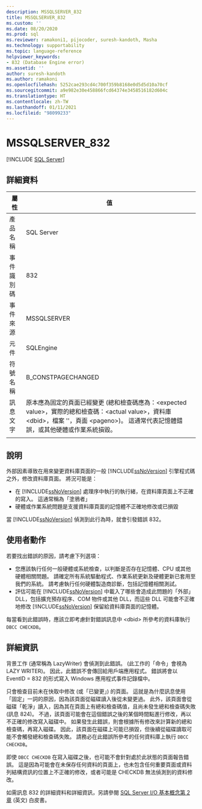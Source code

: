 ```yaml
---
description: MSSQLSERVER_832
title: MSSQLSERVER_832
ms.custom: ''
ms.date: 08/20/2020
ms.prod: sql
ms.reviewer: ramakoni1, pijocoder, suresh-kandoth, Masha
ms.technology: supportability
ms.topic: language-reference
helpviewer_keywords:
- 832 (Database Engine error)
ms.assetid: ''
author: suresh-kandoth
ms.author: ramakoni
ms.openlocfilehash: 5252cae293cd4c700f359b8168e0d5d5d10a70cf
ms.sourcegitcommit: a9e982e30e458866fcd64374e3458516182d604c
ms.translationtype: HT
ms.contentlocale: zh-TW
ms.lasthandoff: 01/11/2021
ms.locfileid: "98099233"
---
```

# <a name="mssqlserver_832"></a>MSSQLSERVER_832
 [!INCLUDE [SQL Server](../../includes/applies-to-version/sqlserver.md)]

## <a name="details"></a>詳細資料

|屬性|值|
|---|---|
|產品名稱|SQL Server|
|事件識別碼|832|
|事件來源|MSSQLSERVER|
|元件|SQLEngine|
|符號名稱|B_CONSTPAGECHANGED|
|訊息文字|原本應為固定的頁面已經變更 (總和檢查碼應為：\<expected value>，實際的總和檢查碼：\<actual value>，資料庫 \<dbid>，檔案 \'<filename>'，頁面 \<pageno>)。 這通常代表記憶體錯誤，或其他硬體或作業系統損毀。|
||

## <a name="explanation"></a>說明

外部因素導致在用來變更資料庫頁面的一般 [!INCLUDE[ssNoVersion](../../includes/ssnoversion-md.md)] 引擎程式碼之外，修改資料庫頁面。  將況可能是：  

- 在 [!INCLUDE[ssNoVersion](../../includes/ssnoversion-md.md)] 處理序中執行的執行緒，在資料庫頁面上不正確的寫入。 這通常稱為「塗鴉者」
- 硬體或作業系統問題是支援資料庫頁面的記憶體不正確地修改或已損毀  

當 [!INCLUDE[ssNoVersion](../../includes/ssnoversion-md.md)] 偵測到此行為時，就會引發錯誤 832。

## <a name="user-action"></a>使用者動作

若要找出錯誤的原因，請考慮下列選項：

- 您應該執行任何一般硬體或系統檢查，以判斷是否存在記憶體、CPU 或其他硬體相關問題。 請確定所有系統驅動程式、作業系統更新及硬體更新已套用至我們的系統。 請考慮執行任何硬體製造商診斷，包括記憶體相關測試。
- 評估可能在 [!INCLUDE[ssNoVersion](../../includes/ssnoversion-md.md)] 中載入了哪些會造成此問題的「外部」DLL，包括擴充預存程序、COM 物件或其他 DLL，而這些 DLL 可能會不正確地修改 [!INCLUDE[ssNoVersion](../../includes/ssnoversion-md.md)] 保留給資料庫頁面的記憶體。  

每當看到此錯誤時，應該立即考慮針對錯誤訊息中 \<dbid> 所參考的資料庫執行 `DBCC CHECKDB`。

## <a name="more-information"></a>詳細資訊

背景工作 (通常稱為 LazyWriter) 會偵測到此錯誤。 (此工作的「命令」會視為 LAZY WRITER)。 因此，此錯誤不會傳回給用戶端應用程式。 錯誤將會以 EventID = 832 的形式寫入 Windows 應用程式事件記錄檔中。  

只會檢查目前未在快取中修改 (或「已變更」) 的頁面。 這就是為什麼訊息使用「固定」一詞的原因，因為該頁面從磁碟讀入後從未變更過。 此外，該頁面會從磁碟「乾淨」讀入，因為其在頁面上有總和檢查碼值，且尚未發生總和檢查碼失敗 (訊息 824)。 不過，該頁面可能會在這個錯誤之後的某個時間點進行修改，再以不正確的修改寫入磁碟中。 如果發生此錯誤，則會根據所有修改來計算新的總和檢查碼，再寫入磁碟。 因此，該頁面在磁碟上可能已損毀，但後續從磁碟讀取可能不會觸發總和檢查碼失敗。 請務必在此錯誤所參考的任何資料庫上執行 `DBCC CHECKDB`。  

即使 `DBCC CHECKDB` 在寫入磁碟之後，也可能不會針對處於此狀態的頁面報告錯誤。 這是因為可能會在未保存任何資料的頁面上，也未包含任何重要頁面或資料列結構資訊的位置上不正確的修改，或者可能是 CHECKDB 無法偵測到的資料修改。  

如需訊息 832 的詳細資料和詳細資訊，另請參閱 [SQL Server I/O 基本概念第 2 章](/previous-versions/sql/sql-server-2005/administrator/cc917726(v=technet.10)) (英文) 白皮書。
